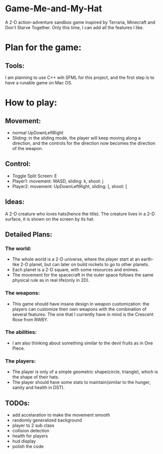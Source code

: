 # Game-Me-and-My-Hat
A 2-D action-adventure sandbox game inspired by Terraria, Minecraft and Don't Starve Together. Only this time, I can add all the features I like.

# Plan for the game:
## Tools:
I am planning to use C++ wih SFML for this project, and the first step is to have a runable game on Mac OS.

# How to play:
## Movement: 
- normal UpDownLeftRight
- Sliding: in the sliding mode, the player will keep moving along a direction, and the controls for the direction now becomes the direction of the weapon.

## Control:
- Toggle Split Screen: E
- Player1: movement: WASD, sliding: k, shoot: j
- Player2: movement: UpDownLeftRight, sliding: ], shoot: [

## Ideas:
A 2-D creature who loves hats(hence the title). The creature lives in a 2-D surface, it is shown on the screen by its hat. 

## Detailed Plans: 
### The world:
- The whole world is a 2-D universe, where the player start at an earth-like 2-D planet, but can later on build rockets to go to other planets.
- Each planet is a 2-D square, with some resources and enimes. 
- The movement for the spacecraft in the outer space follows the same physical rule as in real life(only in 2D). 
### The weapons:
- This game should have insane design in weapon customization: the players can customize their own weapons with the combination of several features. The one that I currently have in mind is the Crescent Rose from RWBY. 
### The abilities:
- I am also thinking about something similar to the devil fruits as in One Piece.
### The players:
- The player is only of a simple geometric shape(circle, triangle), which is the shape of their hats.
- The player should have some stats to maintain(similar to the hunger, sanity and health in DST).
### 

## TODOs:
- add accelaration to make the movement smooth
- randomly generalized background
- player to 2 sub class
- collision detection
- health for players
- hud display
- polish the code






